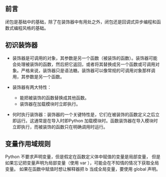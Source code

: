## 前言

闭包是基础中的基础，除了在装饰器中有用处之外，闭包还是回调式异步编程和函数式编程风格的基础。

## 初识装饰器

* 装饰器是可调用的对象，其参数是另一个函数（被装饰的函数）。装饰器可能会处理被装饰的函数，然后把它返回，或者将其替换成另一个函数或可调用对象。严格来说，装饰器只是语法糖。装饰器可以像常规的可调用对象那样调用，其参数是另一个函数。

* 装饰器有两大特性： 
    * 能把被装饰的函数替换成其他函数。
    * 装饰器在加载模块时立即执行。
    
* 何时执行装饰器：装饰器的一个关键特性是，它们在被装饰的函数定义之后立即运行。这通常是在导入时即Python 加载模块时。函数装饰器在导入模块时立即执行，而被装饰的函数只在明确调用时运行。

## 变量作用域规则

Python 不要求声明变量，但是假定在函数定义体中赋值的变量是局部变量，
但是如果忘记把变量声明为局部变量（使用 var ），可能会在不知情的情况下获取全局变量。
如果在函数中赋值时想让解释器把 b 当成全局变量，要使用 global 声明。

